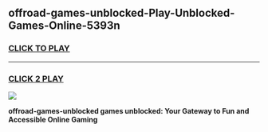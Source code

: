 
## offroad-games-unblocked-Play-Unblocked-Games-Online-5393n
<h3>
<a href="https://premium76.site?title=offroad-games-unblocked&ref=24A">CLICK TO PLAY</a></h3>
<hr>

<h3>
<a href="https://premium76.site?title=offroad-games-unblocked&ref=24A">CLICK 2 PLAY</a>
  
</h3>

<a href="https://premium76.site?title=offroad-games-unblocked&ref=24A"><img src="https://clearcache.store/games.png"></a>


**offroad-games-unblocked games unblocked: Your Gateway to Fun and Accessible Online Gaming**
